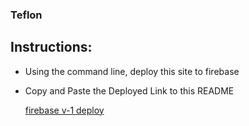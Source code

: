 ### Teflon

## Instructions:
- Using the command line, deploy this site to firebase

- Copy and Paste the Deployed Link to this README

  [firebase v-1 deploy](https://ee-1-version-1.firebaseapp.com)
